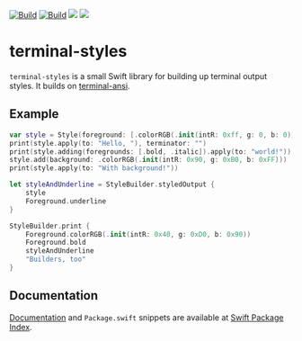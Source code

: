 [![Build](https://github.com/juri/terminal-styles/actions/workflows/ci.yml/badge.svg)](https://github.com/juri/terminal-styles/actions/workflows/ci.yml)
[![Build](https://github.com/juri/terminal-styles/actions/workflows/format.yml/badge.svg)](https://github.com/juri/terminal-styles/actions/workflows/format.yml)
[![](https://img.shields.io/endpoint?url=https%3A%2F%2Fswiftpackageindex.com%2Fapi%2Fpackages%2Fjuri%2Fterminal-styles%2Fbadge%3Ftype%3Dswift-versions)](https://swiftpackageindex.com/juri/terminal-styles)
[![](https://img.shields.io/endpoint?url=https%3A%2F%2Fswiftpackageindex.com%2Fapi%2Fpackages%2Fjuri%2Fterminal-styles%2Fbadge%3Ftype%3Dplatforms)](https://swiftpackageindex.com/juri/terminal-styles)

# terminal-styles

``terminal-styles`` is a small Swift library for building up terminal output styles. It builds on [terminal-ansi].

[terminal-ansi]: https://github.com/juri/terminal-ansi.git

## Example

```swift
var style = Style(foreground: [.colorRGB(.init(intR: 0xff, g: 0, b: 0))])
print(style.apply(to: "Hello, "), terminator: "")
print(style.adding(foregrounds: [.bold, .italic]).apply(to: "world!"))
style.add(background: .colorRGB(.init(intR: 0x90, g: 0xB0, b: 0xFF)))
print(style.apply(to: "With background!"))

let styleAndUnderline = StyleBuilder.styledOutput {
    style
    Foreground.underline
}

StyleBuilder.print {
    Foreground.colorRGB(.init(intR: 0x40, g: 0xD0, b: 0x90))
    Foreground.bold
    styleAndUnderline
    "Builders, too"
}
```

## Documentation

[Documentation] and `Package.swift` snippets are available at [Swift Package Index].

[Documentation]: https://swiftpackageindex.com/juri/terminal-styles/documentation/terminalstyles
[Swift Package Index]: https://swiftpackageindex.com/juri/terminal-styles
